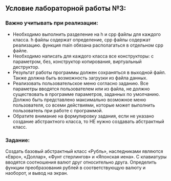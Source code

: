 ## Условие лабораторной работы №3:
### Важно учитывать при реализации:
  - Необходимо выполнить разделение на h и cpp файлы для каждого класса. h файлы содержат определение, cpp файлы содержат реализацию. функция main обязана располагаться в отдельном cpp файле.
  - Необходимо написать для каждого класса все конструкторы: с параметром, без, конструктор копирования, виртуальный деструктор.
  - Результат работы программы должен сохраняться в выходной файл. Также должна быть возможность загрузки из файла данных.
  - Реализовать пользовательское меню согласно заданию. Все параметры вводятся пользователем или из файла, не должно существовать в программе параметров, заданных по умолчанию. Должно быть представлено максимально возможное меню пользователя, со всеми действиями, которые может выполнить пользователь при работе с программой.
  - Обратите внимание на формулировку задания, если не указано создание абстрактного класса, то НЕ нужно создавать абстрактный класс.
### Задание:
Создать базовый абстрактный класс «Рубль», наследниками являются «Евро», «Доллар», «Фунт стерлингов» и «Японская иена». С клавиатуры вводятся соотношения валют друг относительно друга. Определить функции преобразования рублей в соответствующую валюту и наоборот, и вывод на экран.
